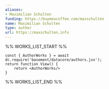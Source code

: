 ```yaml
---
aliases:
- Maximilian Schulten
funding: https://buymeacoffee.com/maxschulten
name: Maximilian Schulten
type: author
url: https://maxschulten.info
---
```



%% WORKS_LIST_START %%

```datacorejsx
const { AuthorWorks } = await dc.require('basement/datacore/authors.jsx');
return function View() {
    return <AuthorWorks/>
}
```
%% WORKS_LIST_END %%